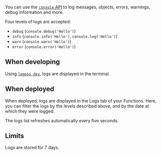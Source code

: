 You can use the [`console` API](../runtime-apis.md#console) to log messages, objects, errors, warnings, debug information and more.

Four levels of logs are accepted:

- `debug` (`console.debug('Hello')`)
- `info` (`console.info('Hello')`, `console.log('Hello')`)
- `warn` (`console.warn('Hello')`)
- `error` (`console.error('Hello')`)

## When developing

Using [`lagoss dev`](../cli.md#lagoss-dev), logs are displayed in the terminal.

## When deployed

When deployed, logs are displayed in the Logs tab of your Functions. Here, you can filter the logs by the levels described above, and by the date at which they were logged.

The logs list refreshes automatically every five seconds.

## Limits

Logs are stored for 7 days.
